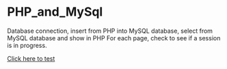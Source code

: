 # PHP_and_MySql
Database connection, insert from PHP into MySQL database, select from MySQL database and show in PHP
For each page, check to see if a session is in progress.

[Click here to test](http://www.webdev.cs.uregina.ca/~okon202p/Lab10/index.php)
